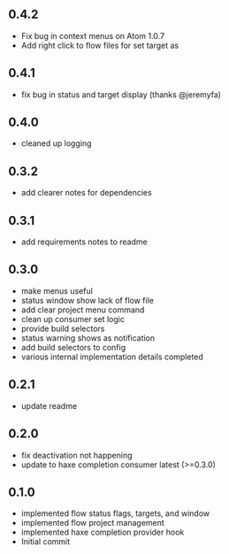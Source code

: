 ## 0.4.2

* Fix bug in context menus on Atom 1.0.7
* Add right click to flow files for set target as

## 0.4.1

* fix bug in status and target display (thanks @jeremyfa)

## 0.4.0

* cleaned up logging

## 0.3.2

* add clearer notes for dependencies

## 0.3.1

* add requirements notes to readme

## 0.3.0

* make menus useful
* status window show lack of flow file
* add clear project menu command
* clean up consumer set logic
* provide build selectors
* status warning shows as notification
* add build selectors to config
* various internal implementation details completed

## 0.2.1

* update readme

## 0.2.0

* fix deactivation not happening
* update to haxe completion consumer latest (>=0.3.0)

## 0.1.0
* implemented flow status flags, targets, and window
* implemented flow project management
* implemented haxe completion provider hook
* Initial commit
